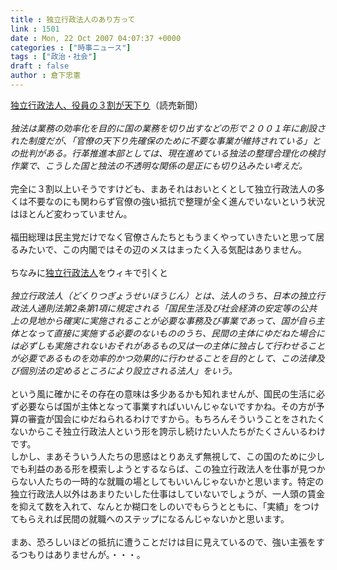 ```yaml
---
title : 独立行政法人のあり方って
link : 1501
date : Mon, 22 Oct 2007 04:07:37 +0000
categories : ["時事ニュース"]
tags : ["政治・社会"]
draft : false
author : 倉下忠憲
---
```


<A HREF="http://www.yomiuri.co.jp/politics/news/20071022it02.htm" TARGET="_blank">独立行政法人、役員の３割が天下り</A>（読売新聞）<BR><BR><I>独法は業務の効率化を目的に国の業務を切り出すなどの形で２００１年に創設された制度だが、「官僚の天下り先確保のために不要な事業が維持されている」との批判がある。行革推進本部としては、現在進めている独法の整理合理化の検討作業で、こうした国と独法の不透明な関係の是正にも切り込みたい考えだ。</I><BR><BR>完全に３割以上いそうですけども、まあそれはおいとくとして独立行政法人の多くは不要なのにも関わらず官僚の強い抵抗で整理が全く進んでいないという状況はほとんど変わっていません。<BR><BR>福田総理は民主党だけでなく官僚さんたちともうまくやっていきたいと思って居るみたいで、この内閣ではその辺のメスはまったく入る気配はありません。<BR><BR>ちなみに<A HREF="http://ja.wikipedia.org/wiki/%E7%8B%AC%E7%AB%8B%E8%A1%8C%E6%94%BF%E6%B3%95%E4%BA%BA" TARGET="_blank">独立行政法人</A>をウィキで引くと<BR><BR><I>独立行政法人（どくりつぎょうせいほうじん）とは、法人のうち、日本の独立行政法人通則法第2条第1項に規定される「国民生活及び社会経済の安定等の公共上の見地から確実に実施されることが必要な事務及び事業であって、国が自ら主体となって直接に実施する必要のないもののうち、民間の主体にゆだねた場合には必ずしも実施されないおそれがあるもの又は一の主体に独占して行わせることが必要であるものを効率的かつ効果的に行わせることを目的として、この法律及び個別法の定めるところにより設立される法人」をいう。</I><BR><BR>という風に確かにその存在の意味は多少あるかも知れませんが、国民の生活に必ず必要ならば国が主体となって事業すればいいんじゃないですかね。その方が予算の審査が国会にゆだねられるわけですから。もちろんそういうことをされたくないからこそ独立行政法人という形を誇示し続けたい人たちがたくさんいるわけです。<BR>しかし、まあそういう人たちの思惑はとりあえず無視して、この国のために少しでも利益のある形を模索しようとするならば、この独立行政法人を仕事が見つからない人たちの一時的な就職の場としてもいいんじゃないかと思います。特定の独立行政法人以外はあまりたいした仕事はしていないでしょうが、一人頭の賃金を抑えて数を入れて、なんとか糊口をしのいでもらうとともに、「実績」をつけてもらえれば民間の就職へのステップになるんじゃないかと思います。<BR><BR>まあ、恐ろしいほどの抵抗に遭うことだけは目に見えているので、強い主張をするつもりはありませんが。・・・。<BR><BR><BR><BR><BR><br><br>

